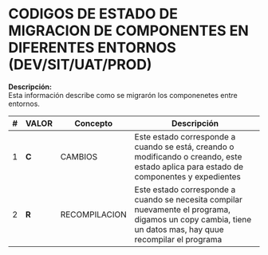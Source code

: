 # CODIGOS DE ESTADO DE MIGRACION DE COMPONENTES EN DIFERENTES ENTORNOS (DEV/SIT/UAT/PROD) 
**Descripción:**  
Esta información describe como se migrarón los componenetes entre entornos.

| # | VALOR | Concepto     | Descripción              |
|---|-------|--------------|--------------------------|
| 1 | **C** | CAMBIOS      |Este estado corresponde a cuando se está, creando o modificando o creando, este estado aplica para estado de componentes y expedientes |
| 2 | **R** | RECOMPILACION|Este estado corresponde a cuando se necesita compilar nuevamente el programa, digamos un copy cambia, tiene un datos mas, hay quue recompilar el programa|


